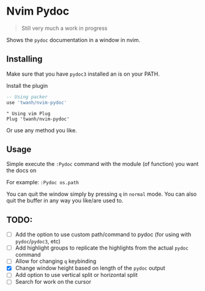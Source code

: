 # Nvim Pydoc

> Still very much a work in progress 

Shows the `pydoc` documentation in a window in nvim.

## Installing

Make sure that you have `pydoc3` installed an is on your PATH. 

Install the plugin

```lua
-- Using packer
use 'twanh/nvim-pydoc'
```
```vim
" Using vim Plug
Plug 'twanh/nvim-pydoc'
```

Or use any method you like.

## Usage

Simple execute the `:Pydoc` command with the module (of function) you want the docs on

For example: `:Pydoc os.path` 

You can quit the window simply by pressing `q` in `normal` mode. You can also quit the buffer in any way you like/are used to.

## TODO:

- [ ] Add the option to use custom path/command to pydoc (for using with `pydoc`/`pydoc3`, etc)
- [ ] Add highlight groups to replicate the highlights from the actual `pydoc` command
- [ ] Allow for changing `q` keybinding
- [x] Change window height based on length of the `pydoc` output
- [ ] Add option to use vertical split or horizontal split
- [ ] Search for work on the cursor
